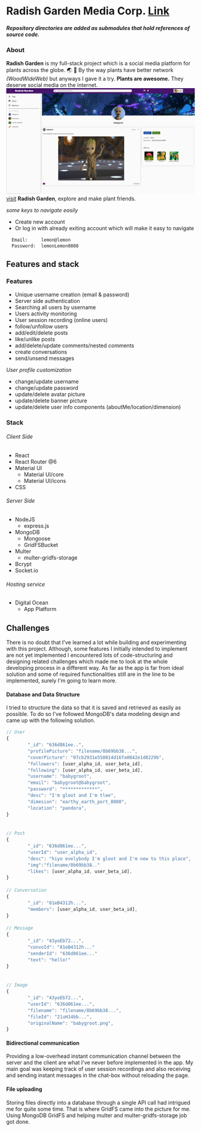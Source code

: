 # Radish Garden Media Corp. [Link](https://client-zk8et.ondigitalocean.app/)

#####  Repository directories are added as submodules that hold references of source code. 


### About 

**Radish Garden** is my full-stack project which is a social media platform for plants across the globe. :earth_asia: :seedling:
By the way plants have better network _(WoodWideWeb)_ but anyways I gave it a try. **Plants are awesome.** They deserve social media on the internet.  
![](./radish-garden.png)
[visit](https://client-zk8et.ondigitalocean.app/)  **Radish Garden**, explore and make plant friends. 

_some keys to navigate easily_
* Create new account
* Or log in with already exiting account which will make it easy to navigate
```
  Email:     lemon@lemon
  Password:  lemonLemon0808
```



## Features and stack 

### Features

* Unique username creation (email & password)
* Server side authentication
* Searching all users by username
* Users activity monitoring
* User session recording (online users)
* follow/unfollow users
* add/edit/delete posts
* like/unlike posts
* add/delete/update comments/nested comments
* create conversations
* send/unsend messages

*User profile customization* 
* change/update username
* change/update password
* update/delete avatar picture
* update/delete banner picture
* update/delete user info components (aboutMe/location/dimension)


### Stack

###### Client Side
* React 
* React Router @6
* Material UI
    * Material UI/core
    * Material UI/icons
* CSS

###### Server Side
* NodeJS
  * express.js
* MongoDB 
  * Mongoose
  * GridFSBucket
* Multer
  * multer-gridfs-storage
* Bcrypt
* Socket.io


###### Hosting service
 * Digital Ocean
   * App Platform 
  
## Challenges

There is no doubt that I've learned a lot while building and experimenting with this project. Although, some features I initially intended to implement
are not yet implemented I encountered lots of code-structuring and designing related challenges which made me to look at the whole developing process in a different way.
As far as the app is far from ideal solution and some of required functionalities still are in the line to be implemented, surely I'm going to learn more.


#### Database and Data Structure 

I tried to structure the data so that it is saved and retrieved as easily as possible. To do so I've followed MongoDB's data modeling design and came up with the following solution. 


```javascript
// User
{
        "_id": "636d861ee..",
        "profilePicture": "filename/8b69bb38...",
        "coverPicture": "07cb2931e550814d16fa0842e1d8229b",
        "followers": [user_alpha_id, user_beta_id],
        "following": [user_alpha_id, user_beta_id],
        "username": "babygroot",
        "email": "babygroot@babygroot",
        "password": "*************",
        "desc": "I'm gloot and I'm tlee",
        "dimesion": "earthy_earth_port_8080",
        "location": "pandora",
}


// Post
{
        "_id": "636d861ee...",
        "userId": "user_alpha_id",
        "desc": "hiyo evelybody I'm gloot and I'm new to this place",
        "img":"filename/8b69bb38.."
        "likes": [user_alpha_id, user_beta_id],
}

// Conversation
{
        "_id": "81eB4312h...",
        "members": [user_alpha_id, user_beta_id],
}

// Message
{
        "_id": "43yoEb72...",
        "convoId": "81eB4312h..."
        "senderId": "636d861ee..."
        "text": "hello!"
}


// Image
{
        "_id": "43yoEb72...",
        "userId": "636d861ee...",
        "filename": "filename/8b69bb38...",
        "fileId": "21uH14bb...", 
        "originalName": "babygroot.png",
}
```

####  Bidirectional communication 

Providing a low-overhead instant communication channel between the server and the client are what I've never before implemented in the app. 
My main goal was keeping track of user session recordings and also receiving and sending instant messages in the chat-box without reloading the page.


####  File uploading 
Storing files directly into a database through a single API call had intrigued me for quite some time. 
That is where GridFS came into the picture for me. Using MongoDB GridFS and helping multer and multer-gridfs-storage job got done.




